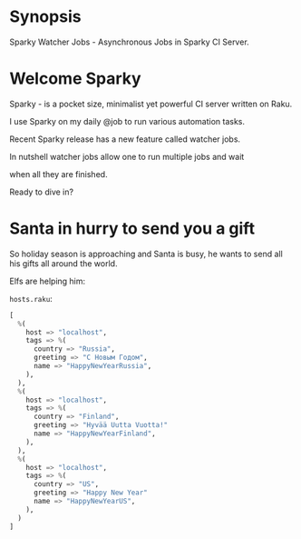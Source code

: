 # Synopsis

Sparky Watcher Jobs - Asynchronous Jobs in Sparky CI Server.

# Welcome Sparky

Sparky - is a pocket size, minimalist yet powerful CI server written on Raku.

I use Sparky on my daily @job to run various automation tasks.

Recent Sparky release has a new feature called watcher jobs.

In nutshell watcher jobs allow one to run multiple jobs and wait

when all they are finished. 

Ready to dive in?


# Santa in hurry to send you a gift

So holiday season is approaching and Santa is busy, he wants to
send all his gifts all around the world. 

Elfs are helping him:


`hosts.raku`:

```raku
[
  %(
    host => "localhost",
    tags => %(
      country => "Russia",
      greeting => "С Новым Годом",
      name => "HappyNewYearRussia",
    ),
  ),
  %(
    host => "localhost",
    tags => %(
      country => "Finland",
      greeting => "Hyvää Uutta Vuotta!" 
      name => "HappyNewYearFinland",
    ),
  ),
  %(
    host => "localhost",
    tags => %(
      country => "US",
      greeting => "Happy New Year"
      name => "HappyNewYearUS",
    ),
  )
]
```
